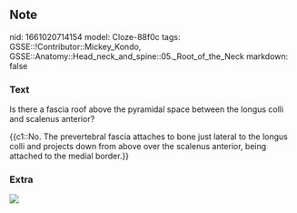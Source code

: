 ## Note
nid: 1661020714154
model: Cloze-88f0c
tags: GSSE::!Contributor::Mickey_Kondo, GSSE::Anatomy::Head_neck_and_spine::05._Root_of_the_Neck
markdown: false

### Text
Is there a fascia roof above the pyramidal space between the longus
colli and scalenus anterior?
<div>
  {{c1::No. The prevertebral fascia attaches to bone just lateral
  to the longus colli and projects down from above over the
  scalenus anterior, being attached to the medial border.}}
</div>

### Extra
<img src="paste-888ae9d29131a618ce4358917a5dc935532e564f.jpg">
